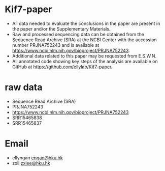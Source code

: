 # Kif7-paper
- All data needed to evaluate the conclusions in the paper are present in the paper and/or the Supplementary Materials. 
- Raw and processed sequencing data can be obtained from the Sequence Read Archive (SRA) at the NCBI Center with the accession number PRJNA752243 and is available at https://www.ncbi.nlm.nih.gov/bioproject/PRJNA752243. 
- Additional data related to this paper may be requested from E.S.W.N. 
- All annotated code showing key steps of the analysis are available on GitHub at https://github.com/ellylab/Kif7-paper.


# raw data
- Sequence Read Archive (SRA)
- PRJNA752243
- https://www.ncbi.nlm.nih.gov/bioproject/PRJNA752243
- SRR15465838
- SRR15465837

# Email
- ellyngan engan@hku.hk
- zxli zxlee@hku.hk
